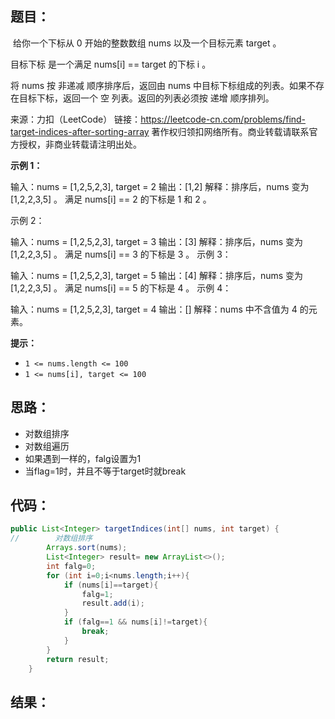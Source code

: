 ## 题目：

​	给你一个下标从 0 开始的整数数组 nums 以及一个目标元素 target 。

目标下标 是一个满足 nums[i] == target 的下标 i 。

将 nums 按 非递减 顺序排序后，返回由 nums 中目标下标组成的列表。如果不存在目标下标，返回一个 空 列表。返回的列表必须按 递增 顺序排列。

来源：力扣（LeetCode）
链接：https://leetcode-cn.com/problems/find-target-indices-after-sorting-array
著作权归领扣网络所有。商业转载请联系官方授权，非商业转载请注明出处。

**示例 1：**

输入：nums = [1,2,5,2,3], target = 2
输出：[1,2]
解释：排序后，nums 变为 [1,2,2,3,5] 。
满足 nums[i] == 2 的下标是 1 和 2 。

示例 2：

输入：nums = [1,2,5,2,3], target = 3
输出：[3]
解释：排序后，nums 变为 [1,2,2,3,5] 。
满足 nums[i] == 3 的下标是 3 。
示例 3：

输入：nums = [1,2,5,2,3], target = 5
输出：[4]
解释：排序后，nums 变为 [1,2,2,3,5] 。
满足 nums[i] == 5 的下标是 4 。
示例 4：

输入：nums = [1,2,5,2,3], target = 4
输出：[]
解释：nums 中不含值为 4 的元素。

**提示：**

- `1 <= nums.length <= 100`
- `1 <= nums[i], target <= 100`

## 思路：

- 对数组排序
- 对数组遍历
- 如果遇到一样的，falg设置为1
- 当flag=1时，并且不等于target时就break

## 代码：

```java
public List<Integer> targetIndices(int[] nums, int target) {
//        对数组排序
        Arrays.sort(nums);
        List<Integer> result= new ArrayList<>();
        int falg=0;
        for (int i=0;i<nums.length;i++){
            if (nums[i]==target){
                falg=1;
                result.add(i);
            }
            if (falg==1 && nums[i]!=target){
                break;
            }
        }
        return result;
    }
```

## 结果：

